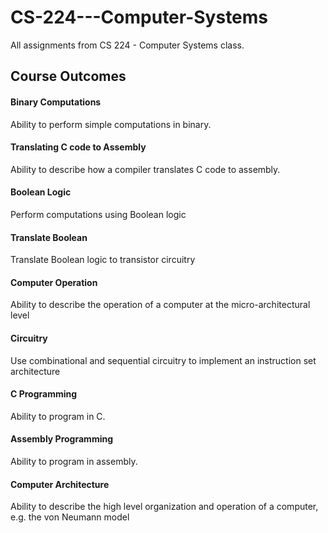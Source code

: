 # CS-224---Computer-Systems
All assignments from CS 224 - Computer Systems class. 

## Course Outcomes ##
#### Binary Computations ####
Ability to perform simple computations in binary.

#### Translating C code to Assembly ####
Ability to describe how a compiler translates C code to assembly.

#### Boolean Logic #### 
Perform computations using Boolean logic

#### Translate Boolean #### 
Translate Boolean logic to transistor circuitry

#### Computer Operation #### 
Ability to describe the operation of a computer at the micro-architectural level

#### Circuitry #### 
Use combinational and sequential circuitry to implement an instruction set architecture

#### C Programming #### 
Ability to program in C.

#### Assembly Programming #### 
Ability to program in assembly.

#### Computer Architecture #### 
Ability to describe the high level organization and operation of a computer, e.g. the von Neumann model
